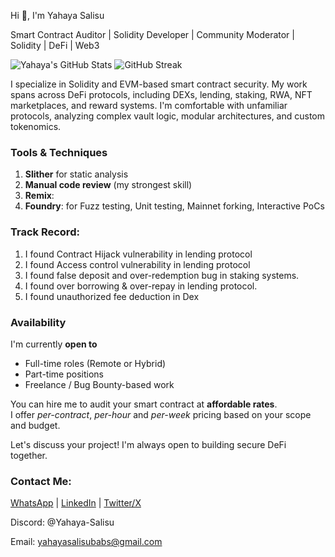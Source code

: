 Hi 👋, I'm Yahaya Salisu

Smart Contract Auditor | Solidity Developer | Community Moderator | Solidity | DeFi | Web3

![Yahaya's GitHub Stats](https://github-readme-stats.vercel.app/api?username=yahaya-Salisu&show_icons=true&theme=radical)
![GitHub Streak](https://github-readme-streak-stats.herokuapp.com?user=yahaya-Salisu&theme=radical)


I specialize in Solidity and EVM-based smart contract security. My work spans across DeFi protocols, including DEXs, lending, staking, RWA, NFT marketplaces, and reward systems. I'm comfortable with unfamiliar protocols, analyzing complex vault logic, modular architectures, and custom tokenomics.


### Tools & Techniques
1. **Slither** for static analysis  
2. **Manual code review** (my strongest skill)
3. **Remix**:
4. **Foundry**: for Fuzz testing, Unit testing, Mainnet forking, Interactive PoCs


### Track Record:
1. I found Contract Hijack vulnerability in lending protocol
2. I found Access control vulnerability in lending protocol
3. I found false deposit and over-redemption bug in staking systems.
4. I found over borrowing & over-repay in lending protocol.
5. I found unauthorized fee deduction in Dex 


### Availability
I'm currently **open to**
-  Full-time roles (Remote or Hybrid)
-  Part-time positions
-  Freelance / Bug Bounty-based work

You can hire me to audit your smart contract at **affordable rates**.  
I offer *per-contract*, *per-hour* and *per-week* pricing based on your scope and budget.

Let's discuss your project! I'm always open to building secure DeFi together.



### Contact Me:
[WhatsApp](https://wa.me/qr/AOJIRGL4JCO7D1)
| [LinkedIn](https://www.linkedin.com/in/yahaya-salisu)
| [Twitter/X](https://x.com/Babs_Crypto1?t=Vc6SgVuVgS8FxbVUZZXHVw&s=09)

Discord: @Yahaya-Salisu

Email: yahayasalisubabs@gmail.com
